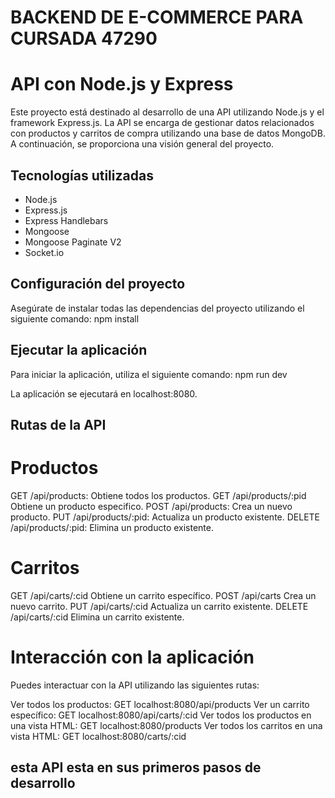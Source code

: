 # BACKEND DE E-COMMERCE  PARA CURSADA 47290

# API con Node.js y Express

Este proyecto está destinado al desarrollo de una API utilizando Node.js y el framework Express.js. La API se encarga de gestionar datos relacionados con productos y carritos de compra utilizando una base de datos MongoDB. A continuación, se proporciona una visión general del proyecto.

## Tecnologías utilizadas

- Node.js
- Express.js
- Express Handlebars
- Mongoose
- Mongoose Paginate V2
- Socket.io

## Configuración del proyecto

Asegúrate de instalar todas las dependencias del proyecto utilizando el siguiente comando:
npm install

## Ejecutar la aplicación
Para iniciar la aplicación, utiliza el siguiente comando:
npm run dev

La aplicación se ejecutará en localhost:8080.

## Rutas de la API
# Productos
GET /api/products: Obtiene todos los productos.
GET /api/products/:pid Obtiene un producto especifico.
POST /api/products: Crea un nuevo producto.
PUT /api/products/:pid: Actualiza un producto existente.
DELETE /api/products/:pid: Elimina un producto existente.

# Carritos
GET /api/carts/:cid Obtiene un carrito específico.
POST /api/carts Crea un nuevo carrito.
PUT /api/carts/:cid Actualiza un carrito existente.
DELETE /api/carts/:cid Elimina un carrito existente.

# Interacción con la aplicación
Puedes interactuar con la API utilizando las siguientes rutas:

Ver todos los productos: GET localhost:8080/api/products
Ver un carrito específico: GET localhost:8080/api/carts/:cid
Ver todos los productos en una vista HTML: GET localhost:8080/products
Ver todos los carritos en una vista HTML: GET localhost:8080/carts/:cid


## esta API esta en sus primeros pasos de desarrollo